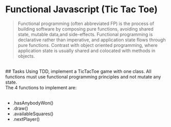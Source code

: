# Functional Javascript (Tic Tac Toe)

>Functional programming (often abbreviated FP) is the process of building software by composing pure functions, avoiding shared state, mutable data,and side-effects. Functional programming is declarative rather than imperative, and application state flows through pure functions. Contrast with object oriented programming, where application state is usually shared and colocated with methods in objects.

<br>
## Tasks
Using TDD, implement a TicTacToe game with one class. All functions must use functional programming principles and not mutate any state. <br>
The 4 functions to implement are:<br><br>

- .hasAnybodyWon()<br>
- .draw()<br>
- .availableSquares()<br>
- .nextPlayer()
